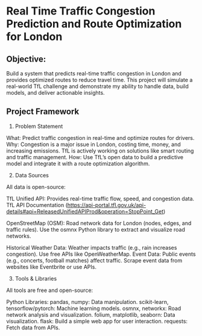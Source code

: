 # Real Time Traffic Congestion Prediction and Route Optimization for London

## Objective: 
Build a system that predicts real-time traffic congestion in London and provides optimized routes to reduce travel time. This project will simulate a real-world TfL challenge and demonstrate my ability to handle data, build models, and deliver actionable insights.

## Project Framework

1. Problem Statement

What: Predict traffic congestion in real-time and optimize routes for drivers.
Why: Congestion is a major issue in London, costing time, money, and increasing emissions. TfL is actively working on solutions like smart routing and traffic management.
How: Use TfL’s open data to build a predictive model and integrate it with a route optimization algorithm.

2. Data Sources

All data is open-source:

TfL Unified API:
Provides real-time traffic flow, speed, and congestion data.
TfL API Documentation (https://api-portal.tfl.gov.uk/api-details#api=ReleasedUnifiedAPIProd&operation=StopPoint_Get)

OpenStreetMap (OSM):
Road network data for London (nodes, edges, and traffic rules).
Use the osmnx Python library to extract and visualize road networks.

Historical Weather Data:
Weather impacts traffic (e.g., rain increases congestion).
Use free APIs like OpenWeatherMap.
Event Data:
Public events (e.g., concerts, football matches) affect traffic.
Scrape event data from websites like Eventbrite or use APIs.


3. Tools & Libraries

All tools are free and open-source:

Python Libraries:
pandas, numpy: Data manipulation.
scikit-learn, tensorflow/pytorch: Machine learning models.
osmnx, networkx: Road network analysis and visualization.
folium, matplotlib, seaborn: Data visualization.
flask: Build a simple web app for user interaction.
requests: Fetch data from APIs.
